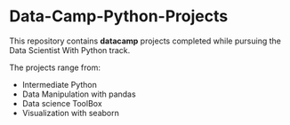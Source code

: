 # Data-Camp-Python-Projects

This repository contains **datacamp** projects completed while  pursuing the Data Scientist With Python track.

The projects range from:

+ Intermediate Python
+ Data Manipulation with pandas
+ Data science ToolBox
+ Visualization with seaborn
